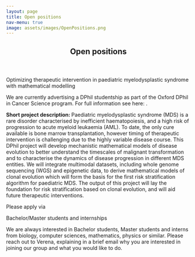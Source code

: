 ```yaml
---
layout: page
title: Open positions
nav-menu: true
image: assets/images/OpenPositions.png
---
```


<!-- Main -->
<div id="main" class="alt">

<!-- One -->
<section id="one">
	<div class="inner">
		<header class="major">
			<h1>Open positions</h1>
		</header>

<!-- Content -->

<dl>
	<dd>
		<dt>Optimizing therapeutic intervention in paediatric myelodysplastic syndrome with mathematical modelling</dt>
	<p>We are currently advertising a DPhil studentship as part of the Oxford DPhil in Cancer Science program. For full information see here: <a href="https://www.cancer.ox.ac.uk/study"></a>. </p>
	<p><b>Short project description: </b>Paediatric myelodysplastic syndrome (MDS) is a rare disorder characterised by inefficient haematopoiesis, and a high risk of progression to acute myeloid leukaemia (AML). To date, the only cure available is bone marrow transplantation, however timing of therapeutic intervention is challenging due to the highly variable disease course. This DPhil project will develop mechanistic mathematical models of disease evolution to better understand the timescales of malignant transformation and to characterise the dynamics of disease progression in different MDS entities. We will integrate multimodal datasets, including whole genome sequencing (WGS) and epigenetic data, to derive mathematical models of clonal evolution which will form the basis for the first risk stratification algorithm for paediatric MDS. The output of this project will lay the foundation for risk stratification based on clonal evolution, and will aid future therapeutic interventions.</p>
	<p>Please apply via <a href="https://www.cancer.ox.ac.uk/study"></a></p>
	<dt>Bachelor/Master students and internships</dt>
			<p>We are always interested in Bachelor students, Master students and interns from biology, computer sciences, mathematics, physics or similar. Please reach out to Verena, explaining in a brief email why you are interested in joining our group and what you would like to do.</p>
		<!--<p>We currently do not have any open positions. However, we are always interested in Bachelor students, Master students and interns from biology, computer sciences, mathematics, physics or similar. Please reach out to Verena, explaining in a brief email why you are interested in joining our group and what you would like to do.</p>-->
	</dd>
</dl>

</div>

</section>

</div>
